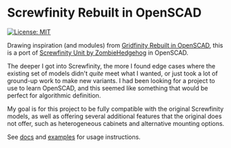 # Screwfinity Rebuilt in OpenSCAD

[![License: MIT](https://img.shields.io/badge/License-MIT-yellow.svg)](https://opensource.org/licenses/MIT)

Drawing inspiration (and modules) from
[Gridfinity Rebuilt in OpenSCAD](https://github.com/kennetek/gridfinity-rebuilt-openscad),
this is a port of
[Screwfinity Unit by ZombieHedgehog](https://thangs.com/designer/ZombieHedgehog/3d-model/Screwfinity%20Unit%202U%20Medium%20-%20The%20Gridfinity%20Storage%20Unit-1027305)
in OpenSCAD.

The deeper I got into Screwfinity,
the more I found edge cases where the existing set of models
didn't _quite_ meet what I wanted,
or just took a lot of ground-up work to make new variants.
I had been looking for a project to use to learn OpenSCAD,
and this seemed like something that would be perfect for
algorithmic definition.

My goal is for this project to be fully compatible with the original Screwfinity models,
as well as offering several additional features that the original does not offer,
such as heterogeneous cabinets and alternative mounting options.

See [docs](./docs/) and [examples](./examples/) for usage instructions.
